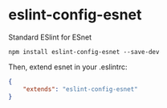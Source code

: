# eslint-config-esnet
Standard ESlint for ESnet

```bs
npm install eslint-config-esnet --save-dev
```

Then, extend esnet in your .eslintrc:


```json
{
    "extends": "eslint-config-esnet"
}
```
